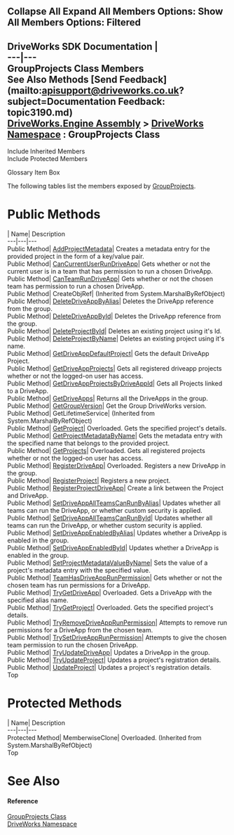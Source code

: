 Collapse All Expand All Members Options: Show All  Members Options: Filtered   
---  
DriveWorks SDK Documentation  |   
---|---  
GroupProjects Class Members   
See Also Methods [Send Feedback](mailto:apisupport@driveworks.co.uk?subject=Documentation Feedback: topic3190.md)  
[DriveWorks.Engine Assembly](topic2156.md) > [DriveWorks Namespace](topic2159.md) : GroupProjects Class  
---  
  
Include Inherited Members    
Include Protected Members  


Glossary Item Box

The following tables list the members exposed by [GroupProjects](topic3190.md).

# Public Methods

| Name| Description  
---|---|---  
Public Method| [AddProjectMetadata](topic3196.md)| Creates a metadata entry for the provided project in the form of a key/value pair.   
Public Method| [CanCurrentUserRunDriveApp](topic3197.md)| Gets whether or not the current user is in a team that has permission to run a chosen DriveApp.   
Public Method| [CanTeamRunDriveApp](topic3198.md)| Gets whether or not the chosen team has permission to run a chosen DriveApp.   
Public Method| CreateObjRef|  (Inherited from System.MarshalByRefObject)  
Public Method| [DeleteDriveAppByAlias](topic3199.md)| Deletes the DriveApp reference from the group.   
Public Method| [DeleteDriveAppById](topic3200.md)| Deletes the DriveApp reference from the group.   
Public Method| [DeleteProjectById](topic3201.md)| Deletes an existing project using it's Id.   
Public Method| [DeleteProjectByName](topic3202.md)| Deletes an existing project using it's name.   
Public Method| [GetDriveAppDefaultProject](topic3203.md)| Gets the default DriveApp Project.   
Public Method| [GetDriveAppProjects](topic3204.md)| Gets all registered driveapp projects whether or not the logged-on user has access.   
Public Method| [GetDriveAppProjectsByDriveAppId](topic3205.md)| Gets all Projects linked to a DriveApp.   
Public Method| [GetDriveApps](topic3206.md)| Returns all the DriveApps in the group.   
Public Method| [GetGroupVersion](topic3207.md)| Get the Group DriveWorks version.   
Public Method| GetLifetimeService|  (Inherited from System.MarshalByRefObject)  
Public Method| [GetProject](topic3208.md)| Overloaded. Gets the specified project's details.   
Public Method| [GetProjectMetadataByName](topic3211.md)| Gets the metadata entry with the specified name that belongs to the provided project.   
Public Method| [GetProjects](topic3212.md)| Overloaded. Gets all registered projects whether or not the logged-on user has access.   
Public Method| [RegisterDriveApp](topic3215.md)| Overloaded. Registers a new DriveApp in the group.   
Public Method| [RegisterProject](topic3219.md)| Registers a new project.   
Public Method| [RegisterProjectDriveApp](topic3220.md)| Create a link between the Project and DriveApp.   
Public Method| [SetDriveAppAllTeamsCanRunByAlias](topic3221.md)| Updates whether all teams can run the DriveApp, or whether custom security is applied.   
Public Method| [SetDriveAppAllTeamsCanRunById](topic3222.md)| Updates whether all teams can run the DriveApp, or whether custom security is applied.   
Public Method| [SetDriveAppEnabledByAlias](topic3223.md)| Updates whether a DriveApp is enabled in the group.   
Public Method| [SetDriveAppEnabledById](topic3224.md)| Updates whether a DriveApp is enabled in the group.   
Public Method| [SetProjectMetadataValueByName](topic3225.md)| Sets the value of a project's metadata entry with the specified value.   
Public Method| [TeamHasDriveAppRunPermission](topic3226.md)| Gets whether or not the chosen team has run permissions for a DriveApp.   
Public Method| [TryGetDriveApp](topic3227.md)| Overloaded. Gets a DriveApp with the specified alias name.   
Public Method| [TryGetProject](topic3230.md)| Overloaded. Gets the specified project's details.   
Public Method| [TryRemoveDriveAppRunPermission](topic3233.md)| Attempts to remove run permissions for a DriveApp from the chosen team.   
Public Method| [TrySetDriveAppRunPermission](topic3234.md)| Attempts to give the chosen team permission to run the chosen DriveApp.   
Public Method| [TryUpdateDriveApp](topic3235.md)| Updates a DriveApp in the group.   
Public Method| [TryUpdateProject](topic3236.md)| Updates a project's registration details.   
Public Method| [UpdateProject](topic3237.md)| Updates a project's registration details.   
Top

# Protected Methods

| Name| Description  
---|---|---  
Protected Method| MemberwiseClone| Overloaded. (Inherited from System.MarshalByRefObject)  
Top

# See Also

#### Reference

[GroupProjects Class](topic3190.md)   
[DriveWorks Namespace](topic2159.md)


